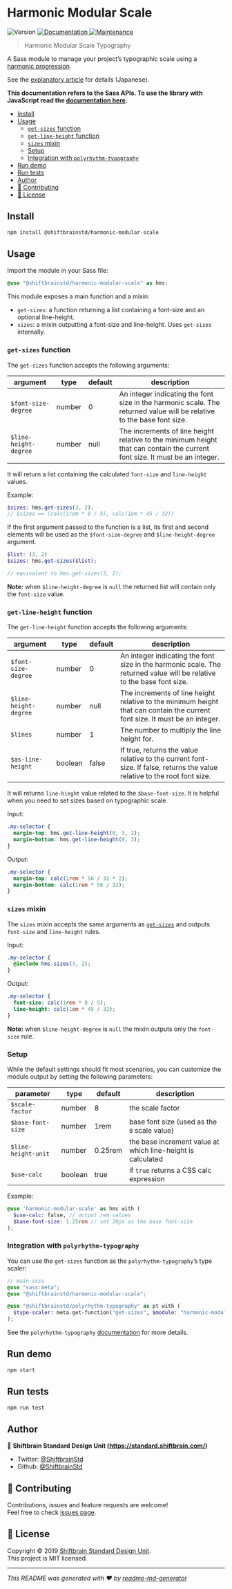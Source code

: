 # Harmonic Modular Scale

<p>
  <img alt="Version" src="https://img.shields.io/badge/version-1.0.0-blue.svg?cacheSeconds=2592000" />
  <a href="https://github.com/ShiftbrainStd/harmonic-modular-scale#readme" target="_blank">
    <img alt="Documentation" src="https://img.shields.io/badge/documentation-yes-brightgreen.svg" />
  </a>
  <a href="https://github.com/ShiftbrainStd/harmonic-modular-scale/graphs/commit-activity" target="_blank">
    <img alt="Maintenance" src="https://img.shields.io/badge/Maintained%3F-yes-green.svg" />
  </a>
</p>

> Harmonic Modular Scale Typography

A Sass module to manage your project’s typographic scale using a [harmonic progression](<https://en.wikipedia.org/wiki/Harmonic_progression_(mathematics)>).

See the [explanatory article](https://standard.shiftbrain.com/blog/harmonious-proportions-in-type-sizes) for details (Japanese).

**This documentation refers to the Sass APIs. To use the library with JavaScript read the [documentation here](docs/javascript-api.md).**

<!-- TOC -->

- [Install](#install)
- [Usage](#usage)
  - [`get-sizes` function](#get-sizes-function)
  - [`get-line-height` function](#get-line-height-function)
  - [`sizes` mixin](#sizes-mixin)
  - [Setup](#setup)
  - [Integration with `polyrhythm-typography`](#integration-with-polyrhythm-typography)
- [Run demo](#run-demo)
- [Run tests](#run-tests)
- [Author](#author)
- [🤝 Contributing](#🤝-contributing)
- [📝 License](#📝-license)

<!-- /TOC -->

## Install

```sh
npm install @shiftbrainstd/harmonic-modular-scale
```

## Usage

Import the module in your Sass file:

```scss
@use "@shiftbrainstd/harmonic-modular-scale" as hms;
```

This module exposes a main function and a mixin:

- `get-sizes`: a function returning a list containing a font-size and an optional line-height.
- `sizes`: a mixin outputting a font-size and line-height. Uses `get-sizes` internally.

### `get-sizes` function

The `get-sizes` function accepts the following arguments:

| argument              | type   | default | description                                                                                                                 |
| --------------------- | ------ | ------- | --------------------------------------------------------------------------------------------------------------------------- |
| `$font-size-degree`   | number | 0       | An integer indicating the font size in the harmonic scale. The returned value will be relative to the base font size.       |
| `$line-height-degree` | number | null    | The increments of line height relative to the minimum height that can contain the current font size. It must be an integer. |

It will return a list containing the calculated `font-size` and `line-height` values.

Example:

```scss
$sizes: hms.get-sizes(3, 2);
// $sizes == (calc(1rem * 8 / 5), calc(1em * 45 / 32))
```

If the first argument passed to the function is a list, its first and second elements will be used as the `$font-size-degree` and `$line-height-degree` argument.

```scss
$list: (3, 2)
$sizes: hms.get-sizes($list);

// equivalent to hms.get-sizes(3, 2);
```

**Note:** when `$line-height-degree` is `null` the returned list will contain only the `font-size` value.

### `get-line-height` function

The `get-line-height` function accepts the following arguments:

| argument              | type    | default | description                                                                                                                 |
| --------------------- | ------- | ------- | --------------------------------------------------------------------------------------------------------------------------- |
| `$font-size-degree`   | number  | 0       | An integer indicating the font size in the harmonic scale. The returned value will be relative to the base font size.       |
| `$line-height-degree` | number  | null    | The increments of line height relative to the minimum height that can contain the current font size. It must be an integer. |
| `$lines`              | number  | 1       | The number to multiply the line height for.                                                                                 |
| `$as-line-height`     | boolean | false   | If true, returns the value relative to the current font-size. If false, returns the value relative to the root font size.   |

It will returns `line-hieght` value related to the `$base-font-size`. It is helpful when you need to set sizes based on typographic scale.

Input:

```scss
.my-selector {
  margin-top: hms.get-line-height(0, 3, 2);
  margin-bottom: hms.get-line-height(0, 3);
}
```

Output:

```scss
.my-selector {
  margin-top: calc(1rem * 56 / 32 * 2);
  margin-bottom: calc(1rem * 56 / 32);
}
```

### `sizes` mixin

The `sizes` mixin accepts the same arguments as [`get-sizes`](#get-sizes) and outputs `font-size` and `line-height` rules.

Input:

```scss
.my-selector {
  @include hms.sizes(3, 2);
}
```

Output:

```css
.my-selector {
  font-size: calc(1rem * 8 / 5);
  line-height: calc(1em * 45 / 32);
}
```

**Note:** when `$line-height-degree` is `null` the mixin outputs only the `font-size` rule.

### Setup

While the default settings should fit most scenarios, you can customize the module output by setting the following parameters:

| parameter           | type    | default | description                                                 |
| ------------------- | ------- | ------- | ----------------------------------------------------------- |
| `$scale-factor`     | number  | 8       | the scale factor                                            |
| `$base-font-size`   | number  | 1rem    | base font size (used as the `0` scale value)                |
| `$line-height-unit` | number  | 0.25rem | the base increment value at which line-height is calculated |
| `$use-calc`         | boolean | true    | if `true` returns a CSS calc expression                     |

Example:

```scss
@use 'harmonic-modular-scale' as hms with (
  $use-calc: false, // output rem values
  $base-font-size: 1.25rem // set 20px as the base font-size
);
```

### Integration with `polyrhythm-typography`

You can use the `get-sizes` function as the `polyrhythm-typography`’s type scaler:

```scss
// main.scss
@use "sass:meta";
@use "@shiftbrainstd/harmonic-modular-scale";

@use "@shiftbrainstd/polyrhythm-typography" as pt with (
  $type-scaler: meta.get-function("get-sizes", $module: "harmonic-modular-scale")
);
```

See the `polyrhythm-typography` [documentation](https://github.com/ShiftbrainStd/polyrhythm-typography#use-a-custom-type-scaler-calculator) for more details.

## Run demo

```sh
npm start
```

## Run tests

```sh
npm run test
```

## Author

👤 **Shiftbrain Standard Design Unit (https://standard.shiftbrain.com/)**

- Twitter: [@ShiftbrainStd](https://twitter.com/ShiftbrainStd)
- Github: [@ShiftbrainStd](https://github.com/ShiftbrainStd)

## 🤝 Contributing

Contributions, issues and feature requests are welcome!<br />Feel free to check [issues page](https://github.com/ShiftbrainStd/harmonic-modular-scale/issues).

## 📝 License

Copyright © 2019 [Shiftbrain Standard Design Unit](https://standard.shiftbrain.com/).<br />This project is MIT licensed.

---

_This README was generated with ❤️ by [readme-md-generator](https://github.com/kefranabg/readme-md-generator)_
